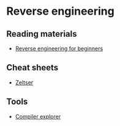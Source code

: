 # Reverse engineering

## Reading materials
- [Reverse engineering for beginners](https://beginners.re/RE4B-EN.pdf)

## Cheat sheets 
- [Zeltser](https://zeltser.com/reverse-engineering-malicious-code-tips/)

## Tools
- [Compiler explorer](https://gcc.godbolt.org/)

